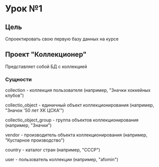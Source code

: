 # Урок №1

## Цель 
Спроектировать свою первую базу данных на курсе

## Проект "Коллекционер"
Представляет собой БД с коллекцией

### Сущности
collection - коллекция пользователя (например, "Значки хоккейных клубов")

collectio_object - единичный объект коллекционирования (например, "Значок '50 лет ХК ЦСКА'")

collectio_object_group - группа объектов коллекционирования (например, "Значки")

vendor - производитель объекта коллекционирования (например, "Кустарное производство")

country - каталог стран (например, "СССР")

user - пользователь коллекции (например, "afomin")
